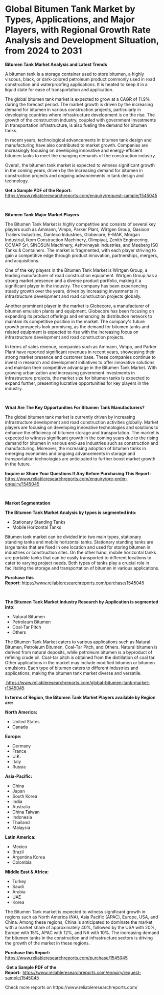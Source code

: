 <p><h1>Global Bitumen Tank Market by Types, Applications, and Major Players, with Regional Growth Rate Analysis and Development Situation, from 2024 to 2031</h1></p><p><strong>Bitumen Tank Market Analysis and Latest Trends</strong></p>
<p><p>A bitumen tank is a storage container used to store bitumen, a highly viscous, black, or dark-colored petroleum product commonly used in road construction and waterproofing applications. It is heated to keep it in a liquid state for ease of transportation and application.</p><p>The global bitumen tank market is expected to grow at a CAGR of 11.9% during the forecast period. The market growth is driven by the increasing demand for bitumen in various construction projects, particularly in developing countries where infrastructure development is on the rise. The growth of the construction industry, coupled with government investments in transportation infrastructure, is also fueling the demand for bitumen tanks.</p><p>In recent years, technological advancements in bitumen tank design and manufacturing have also contributed to market growth. Companies are increasingly focusing on developing innovative and energy-efficient bitumen tanks to meet the changing demands of the construction industry.</p><p>Overall, the bitumen tank market is expected to witness significant growth in the coming years, driven by the increasing demand for bitumen in construction projects and ongoing advancements in tank design and technology.</p></p>
<p><strong>Get a Sample PDF of the Report:&nbsp;</strong> <a href="https://www.reliableresearchreports.com/enquiry/request-sample/1545045">https://www.reliableresearchreports.com/enquiry/request-sample/1545045</a></p>
<p>&nbsp;</p>
<p><strong>Bitumen Tank Major Market Players</strong></p>
<p><p>The Bitumen Tank Market is highly competitive and consists of several key players such as Ammann, Vimpo, Parker Plant, Wirtgen Group, Qasioon Trailers Industries, Danteco Industries, Globecore, E-MAK, Morgan Industrial, Ikom Construction Machinery, Olimpiyat, Zenith Engineering, COMAP Srl, SINOSUN Machinery, Ashtvinayak Industries, and Meeberg ISO Tanks & Containers. The market is fragmented, with each player striving to gain a competitive edge through product innovation, partnerships, mergers, and acquisitions.</p><p>One of the key players in the Bitumen Tank Market is Wirtgen Group, a leading manufacturer of road construction equipment. Wirtgen Group has a strong market presence and a diverse product portfolio, making it a significant player in the industry. The company has been experiencing steady growth over the years, driven by increasing investments in infrastructure development and road construction projects globally.</p><p>Another prominent player in the market is Globecore, a manufacturer of bitumen emulsion plants and equipment. Globecore has been focusing on expanding its product offerings and enhancing its distribution network to maintain its competitive position in the market. The company's future growth prospects look promising, as the demand for bitumen tanks and related equipment is expected to rise with the increasing focus on infrastructure development and road construction projects.</p><p>In terms of sales revenue, companies such as Ammann, Vimpo, and Parker Plant have reported significant revenues in recent years, showcasing their strong market presence and customer base. These companies continue to invest in research and development initiatives to offer innovative solutions and maintain their competitive advantage in the Bitumen Tank Market. With growing urbanization and increasing government investments in infrastructure projects, the market size for bitumen tanks is expected to expand further, presenting lucrative opportunities for key players in the industry.</p></p>
<p>&nbsp;</p>
<p><strong>What Are The Key Opportunities For Bitumen Tank Manufacturers?</strong></p>
<p><p>The global bitumen tank market is currently driven by increasing infrastructure development and road construction activities globally. Market players are focusing on developing innovative technologies and solutions to enhance the efficiency of bitumen storage and transportation. The market is expected to witness significant growth in the coming years due to the rising demand for bitumen in various end-use industries such as construction and manufacturing. Moreover, the increasing adoption of bitumen tanks in emerging economies and ongoing advancements in storage and transportation technologies are anticipated to further boost market growth in the future.</p></p>
<p><strong>Inquire or Share Your Questions If Any Before Purchasing This Report:</strong> <a href="https://www.reliableresearchreports.com/enquiry/pre-order-enquiry/1545045">https://www.reliableresearchreports.com/enquiry/pre-order-enquiry/1545045</a></p>
<p>&nbsp;</p>
<p><strong>Market Segmentation</strong></p>
<p><strong>The Bitumen Tank Market Analysis by types is segmented into:</strong></p>
<p><ul><li>Stationary Standing Tanks</li><li>Mobile Horizontal Tanks</li></ul></p>
<p><p>Bitumen tank market can be divided into two main types, stationary standing tanks and mobile horizontal tanks. Stationary standing tanks are large tanks that are fixed in one location and used for storing bitumen in industries or construction sites. On the other hand, mobile horizontal tanks are portable tanks that can be easily transported to different locations to cater to varying project needs. Both types of tanks play a crucial role in facilitating the storage and transportation of bitumen in various applications.</p></p>
<p><strong>Purchase this Report:&nbsp;</strong><a href="https://www.reliableresearchreports.com/purchase/1545045">https://www.reliableresearchreports.com/purchase/1545045</a></p>
<p>&nbsp;</p>
<p><strong>The Bitumen Tank Market Industry Research by Application is segmented into:</strong></p>
<p><ul><li>Natural Bitumen</li><li>Petroleum Bitumen</li><li>Coal-Tar Pitch</li><li>Others</li></ul></p>
<p><p>The Bitumen Tank Market caters to various applications such as Natural Bitumen, Petroleum Bitumen, Coal-Tar Pitch, and Others. Natural bitumen is derived from natural deposits, while petroleum bitumen is a byproduct of refining crude oil. Coal-tar pitch is obtained from the distillation of coal tar. Other applications in the market may include modified bitumen or bitumen emulsions. Each type of bitumen caters to different industries and applications, making the bitumen tank market diverse and versatile.</p></p>
<p><a href="https://www.reliableresearchreports.com/global-bitumen-tank-market-r1545045">&nbsp;https://www.reliableresearchreports.com/global-bitumen-tank-market-r1545045</a></p>
<p><strong>In terms of Region, the Bitumen Tank Market Players available by Region are:</strong></p>
<p>
    <p> <strong> North America: </strong>
        <ul>
            <li>United States</li>
            <li>Canada</li>
        </ul>
        </p> 
    <p> <strong> Europe: </strong>
        <ul>
            <li>Germany</li>
            <li>France</li>
            <li>U.K.</li>
            <li>Italy</li>
            <li>Russia</li>
        </ul>
        </p> 
    <p> <strong> Asia-Pacific: </strong>
        <ul>
            <li>China</li>
            <li>Japan</li>
            <li>South Korea</li>
            <li>India</li>
            <li>Australia</li>
            <li>China Taiwan</li>
            <li>Indonesia</li>
            <li>Thailand</li>
            <li>Malaysia</li>
        </ul>
        </p> 
    <p> <strong> Latin America: </strong>
        <ul>
            <li>Mexico</li>
            <li>Brazil</li>
            <li>Argentina Korea</li>
            <li>Colombia</li>
        </ul>
        </p> 
    <p> <strong> Middle East & Africa: </strong>
        <ul>
            <li>Turkey</li>
            <li>Saudi</li>
            <li>Arabia</li>
            <li>UAE</li>
            <li>Korea</li>
        </ul>
    </p>
    </p>
<p><p>The Bitumen Tank market is expected to witness significant growth in regions such as North America (NA), Asia Pacific (APAC), Europe, USA, and China. Among these regions, China is anticipated to dominate the market with a market share of approximately 40%, followed by the USA with 20%, Europe with 15%, APAC with 12%, and NA with 10%. The increasing demand for bitumen tanks in the construction and infrastructure sectors is driving the growth of the market in these regions.</p></p>
<p><strong>Purchase this Report: </strong><a href="https://www.reliableresearchreports.com/purchase/1545045">https://www.reliableresearchreports.com/purchase/1545045</a></p>
<p>&nbsp;<strong>Get a Sample PDF of the Report:&nbsp;&nbsp;</strong><a href="https://www.reliableresearchreports.com/enquiry/request-sample/1545045">https://www.reliableresearchreports.com/enquiry/request-sample/1545045</a></p>
<p><strong></strong></p>
<p>Check more reports on https://www.reliableresearchreports.com/</p>